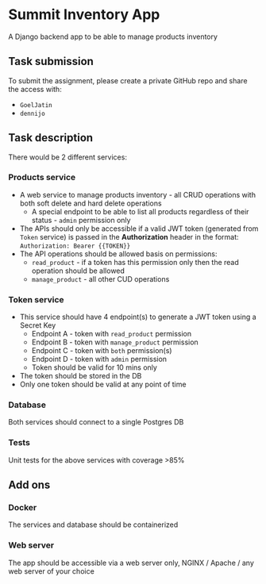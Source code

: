 # Summit Inventory App

A Django backend app to be able to manage products inventory

## Task submission

To submit the assignment, please create a private GitHub repo and share the access with:

-   `GoelJatin`
-   `dennijo`

## Task description

There would be 2 different services:

### Products service

-   A web service to manage products inventory - all CRUD operations with both soft delete and hard delete operations
    -   A special endpoint to be able to list all products regardless of their status - `admin` permission only
-   The APIs should only be accessible if a valid JWT token (generated from `Token` service) is passed in the **Authorization** header in the format: `Authorization: Bearer {{TOKEN}}`
-   The API operations should be allowed basis on permissions:
    -   `read_product` - if a token has this permission only then the read operation should be allowed
    -   `manage_product` - all other CUD operations

### Token service

-   This service should have 4 endpoint(s) to generate a JWT token using a Secret Key
    -   Endpoint A - token with `read_product` permission
    -   Endpoint B - token with `manage_product` permission
    -   Endpoint C - token with `both` permission(s)
    -   Endpoint D - token with `admin` permission
    -   Token should be valid for 10 mins only
-   The token should be stored in the DB
-   Only one token should be valid at any point of time

### Database

Both services should connect to a single Postgres DB

### Tests

Unit tests for the above services with coverage >85%

## Add ons

### Docker

The services and database should be containerized

### Web server

The app should be accessible via a web server only, NGINX / Apache / any web server of your choice
